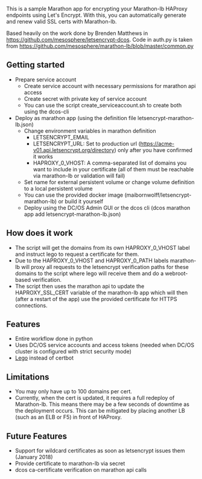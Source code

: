 This is a sample Marathon app for encrypting your Marathon-lb HAProxy endpoints using Let's Encrypt. With this, you can automatically generate and renew valid SSL certs with Marathon-lb.

Based heavily on the work done by Brenden Matthews in https://github.com/mesosphere/letsencrypt-dcos.
Code in auth.py is taken from https://github.com/mesosphere/marathon-lb/blob/master/common.py


## Getting started
* Prepare service account
  * Create service account with necessary permissions for marathon api access
  * Create secret with private key of service account
  * You can use the script create_serviceaccount.sh to create both using the dcos-cli
* Deploy as marathon app (using the definition file letsencrypt-marathon-lb.json)
  * Change environment variables in marathon definition
    * LETSENCRYPT_EMAIL
    * LETSENCRYPT_URL: Set to production url (https://acme-v01.api.letsencrypt.org/directory) only after you have confirmed it works
    * HAPROXY_0_VHOST: A comma-separated list of domains you want to include in your certificate (all of them must be reachable via marathon-lb or validation will fail)
  * Set name for external persistent volume or change volume definition to a local persistent volume
  * You can use the provided docker image (maibornwolff/letsencrypt-marathon-lb) or build it yourself
  * Deploy using the DC/OS Admin GUI or the dcos cli (dcos marathon app add letsencrypt-marathon-lb.json)


## How does it work
* The script will get the domains from its own HAPROXY_0_VHOST label and instruct lego to request a certificate for them.
* Due to the HAPROXY_0_VHOST and HAPROXY_0_PATH labels marathon-lb will proxy all requests to the letsencrypt verification paths for these domains to the script where lego will receive them and do a webroot-based verification.
* The script then uses the marathon api to update the HAPROXY_SSL_CERT variable of the marathon-lb app which will then (after a restart of the app) use the provided certificate for HTTPS connections.


## Features
* Entire workflow done in python
* Uses DC/OS service accounts and access tokens (needed when DC/OS cluster is configured with strict security mode)
* [Lego](https://github.com/xenolf/lego) instead of certbot


## Limitations
* You may only have up to 100 domains per cert.
* Currently, when the cert is updated, it requires a full redeploy of Marathon-lb. This means there may be a few seconds of downtime as the deployment occurs. This can be mitigated by placing another LB (such as an ELB or F5) in front of HAProxy.


## Future Features
* Support for wildcard certificates as soon as letsencrypt issues them (January 2018)
* Provide certificate to marathon-lb via secret
* dcos ca-certificate verification on marathon api calls
